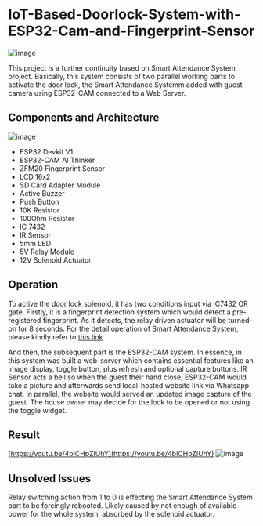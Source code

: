 # IoT-Based-Doorlock-System-with-ESP32-Cam-and-Fingerprint-Sensor
![image](https://github.com/alexandermaxim8/IoT-Based-Doorlock-System-with-ESP32-Cam-and-Fingerprint-Sensor/assets/143409662/652d937d-a10d-4ac7-a7fd-e39505b75ec1)

This project is a further continuity based on Smart Attendance System project. Basically, this system consists of two parallel working parts to activate the door lock, the Smart Attendance Systemm added with guest camera using ESP32-CAM connected to a Web Server.

## Components and Architecture
![image](https://github.com/alexandermaxim8/IoT-Based-Doorlock-System-with-ESP32-Cam-and-Fingerprint-Sensor/assets/143409662/711556fa-7821-4e17-b097-7d3b077a90fc)
- ESP32 Devkit V1
- ESP32-CAM AI Thinker
- ZFM20 Fingerprint Sensor
- LCD 16x2
- SD Card Adapter Module
- Active Buzzer
- Push Button
- 10K Resistor
- 100Ohm Resistor
- IC 7432
- IR Sensor
- 5mm LED
- 5V Relay Module
- 12V Solenoid Actuator

## Operation
To active the door lock solenoid, it has two conditions input via IC7432 OR gate. Firstly, it is a fingerprint detection system which would detect a pre-registered fingerprint. As it detects, the relay driven actuator will be turned-on for 8 seconds. 
For the detail operation of Smart Attendance System, please kindly refer to [this link](https://github.com/alexandermaxim8/-Smart-Attendance-System/tree/main)

And then, the subsequent part is the ESP32-CAM system. In essence, in this system was built a web-server which contains essential features like an image display, toggle button, plus refresh and optional capture buttons. IR Sensor acts a bell so when the guest their hand close, ESP32-CAM would take a picture and afterwards send local-hosted website link via Whatsapp chat. In parallel, the website would served an updated image capture of the guest. The house owner may decide for the lock to be opened or not using the toggle widget. 

## Result
[https://youtu.be/4blCHpZiUhY](https://youtu.be/4blCHpZiUhY)
![image](https://github.com/alexandermaxim8/IoT-Based-Doorlock-System-with-ESP32-Cam-and-Fingerprint-Sensor/assets/143409662/2526a185-81f2-4169-823d-4184a0290aa0)


## Unsolved Issues
Relay switching action from 1 to 0 is effecting the Smart Attendance System part to be forcingly rebooted. Likely caused by not enough of available power for the whole system, absorbed by the solenoid actuator.




